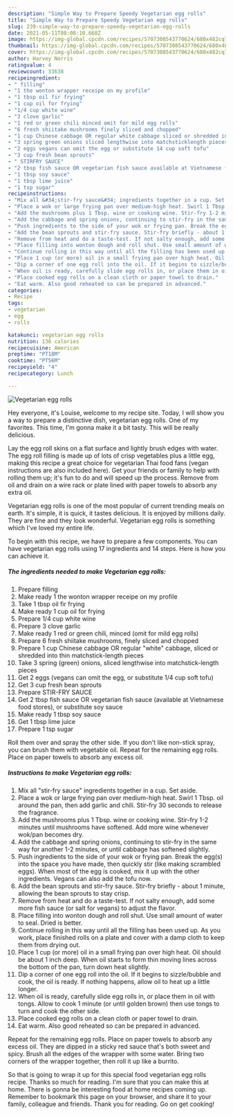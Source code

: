 ```yaml
---
description: "Simple Way to Prepare Speedy Vegetarian egg rolls"
title: "Simple Way to Prepare Speedy Vegetarian egg rolls"
slug: 239-simple-way-to-prepare-speedy-vegetarian-egg-rolls
date: 2021-05-11T08:08:10.668Z
image: https://img-global.cpcdn.com/recipes/5707308543770624/680x482cq70/vegetarian-egg-rolls-recipe-main-photo.jpg
thumbnail: https://img-global.cpcdn.com/recipes/5707308543770624/680x482cq70/vegetarian-egg-rolls-recipe-main-photo.jpg
cover: https://img-global.cpcdn.com/recipes/5707308543770624/680x482cq70/vegetarian-egg-rolls-recipe-main-photo.jpg
author: Harvey Norris
ratingvalue: 4
reviewcount: 33638
recipeingredient:
- " filling"
- "1 the wonton wrapper receipe on my profile"
- "1 tbsp oil fir frying"
- "1 cup oil for frying"
- "1/4 cup white wine"
- "3 clove garlic"
- "1 red or green chili minced omit for mild egg rolls"
- "6 fresh shiitake mushrooms finely sliced and chopped"
- "1 cup Chinese cabbage OR regular white cabbage sliced or shredded into thin matchsticklength pieces"
- "3 spring green onions sliced lengthwise into matchsticklength pieces"
- "2 eggs vegans can omit the egg or substitute 14 cup soft tofu"
- "3 cup fresh bean sprouts"
- " STIRFRY SAUCE"
- "2 tbsp fish sauce OR vegetarian fish sauce available at Vietnamese food stores or substitute soy sauce"
- "1 tbsp soy sauce"
- "1 tbsp lime juice"
- "1 tsp sugar"
recipeinstructions:
- "Mix all &#34;stir-fry sauce&#34; ingredients together in a cup. Set aside."
- "Place a wok or large frying pan over medium-high heat. Swirl 1 Tbsp. oil around the pan, then add garlic and chili. Stir-fry 30 seconds to release the fragrance."
- "Add the mushrooms plus 1 Tbsp. wine or cooking wine. Stir-fry 1-2 minutes until mushrooms have softened. Add more wine whenever wok/pan becomes dry."
- "Add the cabbage and spring onions, continuing to stir-fry in the same way for another 1-2 minutes, or until cabbage has softened slightly."
- "Push ingredients to the side of your wok or frying pan. Break the egg(s) into the space you have made, then quickly stir (like making scrambled eggs). When most of the egg is cooked, mix it up with the other ingredients. Vegans can also add the tofu now."
- "Add the bean sprouts and stir-fry sauce. Stir-fry briefly - about 1 minute, allowing the bean sprouts to stay crisp."
- "Remove from heat and do a taste-test. If not salty enough, add some more fish sauce (or salt for vegans) to adjust the flavor."
- "Place filling into wonton dough and roll shut. Use small amount of water to seal. Dried is better."
- "Continue rolling in this way until all the filling has been used up. As you work, place finished rolls on a plate and cover with a damp cloth to keep them from drying out."
- "Place 1 cup (or more) oil in a small frying pan over high heat. Oil should be about 1 inch deep. When oil starts to form thin moving lines across the bottom of the pan, turn down heat slightly."
- "Dip a corner of one egg roll into the oil. If it begins to sizzle/bubble and cook, the oil is ready. If nothing happens, allow oil to heat up a little longer."
- "When oil is ready, carefully slide egg rolls in, or place them in oil with tongs. Allow to cook 1 minute (or until golden brown) then use tongs to turn and cook the other side."
- "Place cooked egg rolls on a clean cloth or paper towel to drain."
- "Eat warm. Also good reheated so can be prepared in advanced."
categories:
- Recipe
tags:
- vegetarian
- egg
- rolls

katakunci: vegetarian egg rolls 
nutrition: 136 calories
recipecuisine: American
preptime: "PT18M"
cooktime: "PT56M"
recipeyield: "4"
recipecategory: Lunch

---
```



![Vegetarian egg rolls](https://img-global.cpcdn.com/recipes/5707308543770624/680x482cq70/vegetarian-egg-rolls-recipe-main-photo.jpg)

Hey everyone, it's Louise, welcome to my recipe site. Today, I will show you a way to prepare a distinctive dish, vegetarian egg rolls. One of my favorites. This time, I'm gonna make it a bit tasty. This will be really delicious.

Lay the egg roll skins on a flat surface and lightly brush edges with water. The egg roll filling is made up of lots of crisp vegetables plus a little egg, making this recipe a great choice for vegetarian Thai food fans (vegan instructions are also included here). Get your friends or family to help with rolling them up; it&#39;s fun to do and will speed up the process. Remove from oil and drain on a wire rack or plate lined with paper towels to absorb any extra oil.

Vegetarian egg rolls is one of the most popular of current trending meals on earth. It's simple, it is quick, it tastes delicious. It is enjoyed by millions daily. They are fine and they look wonderful. Vegetarian egg rolls is something which I've loved my entire life.


To begin with this recipe, we have to prepare a few components. You can have vegetarian egg rolls using 17 ingredients and 14 steps. Here is how you can achieve it.

<!--inarticleads1-->

##### The ingredients needed to make Vegetarian egg rolls:

1. Prepare  filling
1. Make ready 1 the wonton wrapper receipe on my profile
1. Take 1 tbsp oil fir frying
1. Make ready 1 cup oil for frying
1. Prepare 1/4 cup white wine
1. Prepare 3 clove garlic
1. Make ready 1 red or green chili, minced (omit for mild egg rolls)
1. Prepare 6 fresh shiitake mushrooms, finely sliced and chopped
1. Prepare 1 cup Chinese cabbage OR regular &#34;white&#34; cabbage, sliced or shredded into thin matchstick-length pieces
1. Take 3 spring (green) onions, sliced lengthwise into matchstick-length pieces
1. Get 2 eggs (vegans can omit the egg, or substitute 1/4 cup soft tofu)
1. Get 3 cup fresh bean sprouts
1. Prepare  STIR-FRY SAUCE
1. Get 2 tbsp fish sauce OR vegetarian fish sauce (available at Vietnamese food stores), or substitute soy sauce
1. Make ready 1 tbsp soy sauce
1. Get 1 tbsp lime juice
1. Prepare 1 tsp sugar


Roll them over and spray the other side. If you don&#39;t like non-stick spray, you can brush them with vegetable oil. Repeat for the remaining egg rolls. Place on paper towels to absorb any excess oil. 

<!--inarticleads2-->

##### Instructions to make Vegetarian egg rolls:

1. Mix all &#34;stir-fry sauce&#34; ingredients together in a cup. Set aside.
1. Place a wok or large frying pan over medium-high heat. Swirl 1 Tbsp. oil around the pan, then add garlic and chili. Stir-fry 30 seconds to release the fragrance.
1. Add the mushrooms plus 1 Tbsp. wine or cooking wine. Stir-fry 1-2 minutes until mushrooms have softened. Add more wine whenever wok/pan becomes dry.
1. Add the cabbage and spring onions, continuing to stir-fry in the same way for another 1-2 minutes, or until cabbage has softened slightly.
1. Push ingredients to the side of your wok or frying pan. Break the egg(s) into the space you have made, then quickly stir (like making scrambled eggs). When most of the egg is cooked, mix it up with the other ingredients. Vegans can also add the tofu now.
1. Add the bean sprouts and stir-fry sauce. Stir-fry briefly - about 1 minute, allowing the bean sprouts to stay crisp.
1. Remove from heat and do a taste-test. If not salty enough, add some more fish sauce (or salt for vegans) to adjust the flavor.
1. Place filling into wonton dough and roll shut. Use small amount of water to seal. Dried is better.
1. Continue rolling in this way until all the filling has been used up. As you work, place finished rolls on a plate and cover with a damp cloth to keep them from drying out.
1. Place 1 cup (or more) oil in a small frying pan over high heat. Oil should be about 1 inch deep. When oil starts to form thin moving lines across the bottom of the pan, turn down heat slightly.
1. Dip a corner of one egg roll into the oil. If it begins to sizzle/bubble and cook, the oil is ready. If nothing happens, allow oil to heat up a little longer.
1. When oil is ready, carefully slide egg rolls in, or place them in oil with tongs. Allow to cook 1 minute (or until golden brown) then use tongs to turn and cook the other side.
1. Place cooked egg rolls on a clean cloth or paper towel to drain.
1. Eat warm. Also good reheated so can be prepared in advanced.


Repeat for the remaining egg rolls. Place on paper towels to absorb any excess oil. They are dipped in a sticky red sauce that&#39;s both sweet and spicy. Brush all the edges of the wrapper with some water. Bring two corners of the wrapper together, then roll it up like a burrito. 

So that is going to wrap it up for this special food vegetarian egg rolls recipe. Thanks so much for reading. I'm sure that you can make this at home. There is gonna be interesting food at home recipes coming up. Remember to bookmark this page on your browser, and share it to your family, colleague and friends. Thank you for reading. Go on get cooking!
